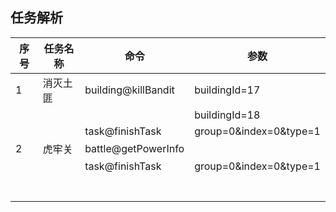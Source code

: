 ## 任务解析


| 序号 | 任务名称 | 命令                | 参数                   |
| ---- | -------- | ------------------- | ---------------------- |
| 1    | 消灭土匪 | building@killBandit | buildingId=17          |
|      |          |                     | buildingId=18          |
|      |          | task@finishTask     | group=0&index=0&type=1 |
| 2    | 虎牢关   | battle@getPowerInfo |                        |
|      |          | task@finishTask     | group=0&index=0&type=1 |
|      |          |                     |                        |
|      |          |                     |                        |
|      |          |                     |                        |
|      |          |                     |                        |
|      |          |                     |                        |
|      |          |                     |                        |
|      |          |                     |                        |
